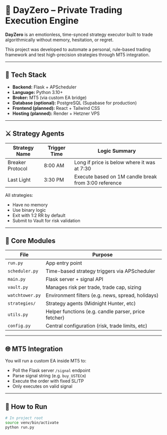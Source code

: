 # 🧊 DayZero – Private Trading Execution Engine

**DayZero** is an emotionless, time-synced strategy executor built to trade algorithmically without memory, hesitation, or regret.

This project was developed to automate a personal, rule-based trading framework and test high-precision strategies through MT5 integration.

---

## 🔧 Tech Stack

- **Backend:** Flask + APScheduler
- **Language:** Python 3.10+
- **Broker:** MT5 (via custom EA bridge)
- **Database (optional):** PostgreSQL (Supabase for production)
- **Frontend (planned):** React + Tailwind CSS
- **Hosting (planned):** Render + Hetzner VPS

---

## ⚔ Strategy Agents

| Strategy Name      | Trigger Time | Logic Summary                                        |
|--------------------|--------------|------------------------------------------------------|
| Breaker Protocol    | 8:00 AM       | Long if price is below where it was at 7:30          |
| Last Light          | 3:30 PM       | Execute based on 1M candle break from 3:00 reference |

All strategies:
- Have no memory
- Use binary logic
- Exit with 1:2 RR by default
- Submit to Vault for risk validation

---

## 🧠 Core Modules

| File                | Purpose                                             |
|---------------------|-----------------------------------------------------|
| `run.py`            | App entry point                                     |
| `scheduler.py`      | Time-based strategy triggers via APScheduler        |
| `main.py`           | Flask server + signal API                           |
| `vault.py`          | Manages risk per trade, trade cap, sizing           |
| `watchtower.py`     | Environment filters (e.g. news, spread, holidays)   |
| `strategies/`       | Strategy agents (Midnight Hunter, etc)              |
| `utils.py`          | Helper functions (e.g. candle parser, price fetcher)|
| `config.py`         | Central configuration (risk, trade limits, etc)     |

---

## 🌐 MT5 Integration

You will run a custom EA inside MT5 to:
- Poll the Flask server `/signal` endpoint
- Parse signal string (e.g. `buy_USTECm`)
- Execute the order with fixed SL/TP
- Only executes on valid signal

---

## 🚀 How to Run

```bash
# In project root
source venv/bin/activate
python run.py